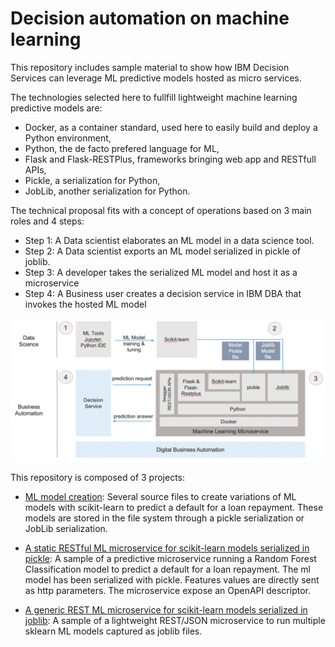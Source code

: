 # Decision automation on machine learning

This repository includes sample material to show how IBM Decision Services can leverage ML predictive models hosted as micro services.

The technologies selected here to fullfill lightweight machine learning predictive models are:
- Docker, as a container standard, used here to easily build and deploy a Python environment,
- Python, the de facto prefered language for ML,
- Flask and Flask-RESTPlus, frameworks bringing web app and RESTfull APIs,
- Pickle, a serialization for Python,
- JobLib, another serialization for Python.

The technical proposal fits with a concept of operations based on 3 main roles and 4 steps:
 - Step 1: A Data scientist elaborates an ML model in a data science tool.
 - Step 2: A Data scientist exports an ML model serialized in pickle of joblib.
 - Step 3: A developer takes the serialized ML model and host it as a microservice
 - Step 4: A Business user creates a decision service in IBM DBA that invokes the hosted ML model
 
 ![Flow](docs/images/ml-microservice-coo.png "ML microservice stack")


This repository is composed of 3 projects:
- [ML model creation](ml-model-creation/README.md): Several source files to create variations of ML models with scikit-learn to predict a default for a loan repayment. These models are stored in the file system through a pickle serialization or JobLib serialization.

- [A static RESTful ML microservice for scikit-learn models serialized in pickle](ml-model-static-hosting/README.md): A sample of a predictive microservice running a Random Forest Classification model to predict a default for a loan repayment. The ml model has been serialized with pickle. Features values are directly sent as http parameters. The microservice expose an OpenAPI descriptor.

- [A generic REST ML microservice for scikit-learn models serialized in joblib](ml-model-dynamic-hosting/README.md): A sample of a lightweight REST/JSON microservice to run multiple sklearn ML models captured as joblib files.



